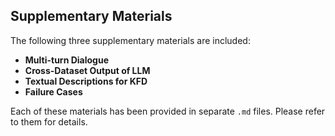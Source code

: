 ## Supplementary Materials

The following three supplementary materials are included:

- **Multi-turn Dialogue**
- **Cross-Dataset Output of LLM**
- **Textual Descriptions for KFD**
- **Failure Cases**

Each of these materials has been provided in separate `.md` files. Please refer to them for details.

